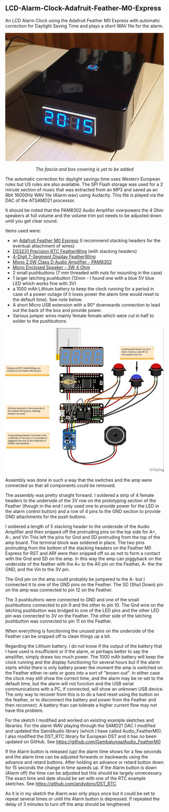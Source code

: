 ## LCD-Alarm-Clock-Adafruit-Feather-M0-Express
An LCD Alarm Clock using the Adafruit Feather M0 Express with automatic correction for Daylight Saving Time and plays a short WAV file for the alarm.

<p align="center">
  <img src="https://raw.githubusercontent.com/Gambalunga/LCD-Alarm-Clock-Adafruit-Feather-M0-Express/master/Images/TickTock.jpg">
</p>
<p align="center"><em>The fascia and box covering is yet to be added</em></p>

The automatic correction for daylight savings time uses Western European rules but US rules are also available.
The SPI Flash storage was used for a 2 minute section of music that was extracted from an MP3 and saved as an 8bit 16000Hz WAV file (Alarm.wav) using Audacity. This file is played via the DAC of the ATSAMD21 processor. 

It should be noted that the PAM8302 Audio Amplifier overpowers the 4 Ohm speakers at full volume and the volume trim pot needs to be adjusted down until you get clear sound.

Items used were:
* an [Adafruit Feather M0 Express](https://www.adafruit.com/product/3403) (I recommend stacking headers for the eventual attachment of wires)
* [DS3231 Precision RTC FeatherWing](https://www.adafruit.com/product/3028) (with stacking headers)
* [4-Digit 7-Segment Display FeatherWing](https://www.adafruit.com/product/3106)
* [Mono 2.5W Class D Audio Amplifier - PAM8302](https://www.adafruit.com/product/2130)
* [Mono Enclosed Speaker - 3W 4 Ohm](https://www.adafruit.com/product/4445)
* 2 small pushbuttons (7 mm threaded with nuts for mounting in the case)
* 1 larger latching pushbutton (12mm - I found one with a blue 5V blue LED which works fine with 3V)
* a 1000 mAh Lithium battery to keep the clock running for a period in case of a power outage (if it loses power the alarm time would reset to the default time). See note below.
* A short Micro USB extension with a 90° downwards connection to lead out the back of the box and provide power.
* Various jumper wires mainly female female which were cut in half to solder to the pushbuttons.

![image](https://raw.githubusercontent.com/Gambalunga/LCD-Alarm-Clock-Adafruit-Feather-M0-Express/master/Images/TickTock%20LCD.jpg)

Assembly was done in such a way that the switches and the amp were connected so that all components could be removed.

The assembly was pretty straight forward. I soldered a strip of 4 female headers to the underside of the 3V row on the prototyping section of the Feather (though in the end I only used one to provide power for the LED in the alarm control button) and a row of 4 pins to the GND section to provide GND attachments for the push buttons.

I soldered a length of 5 stacking header to the underside of the  Audio Amplifier and then snipped off the protruding pins on the top side for  A+, A-, and Vin This left the pins for Gnd and SD protruding from the top of the amp board.  The terminal block was soldered in place. The two pins protruding from the bottom of the stacking headers on the Feather M0 Express for RST and ARf were then snipped off so as not to form a contact with the Gnd and SD on the amp. In this way the amp can piggyback on the underside of the feather with the A+ to the A0 pin on the Feather, A- the the GND, and the Vin to the 3V pin.

The Gnd pin on the amp could probably be jumpered to the A- but I connected it to one of the GND pins on the Feather. The SD (Shut Down) pin on the amp was connected to pin 12 on the Feather.

The 3 pushbuttons were connected to GND and one of the small pushbuttons connected to pin 9 and the other to pin 10. The Gnd wire on the latching pushbutton was bridged to one of the LED pins and the other LED pin was connected to 3V on the Feather. The other side of the latching pushbutton was connected to pin 11 on the Feather.

When everything is functioning the unused pins on the underside of the Feather can be snipped off to clean things up a bit.

Regarding the Lithium battery. I do not know if the output of the battery that I have used is insufficient or if the alarm, or perhaps better to say the amplifier, simply draws too much power. The 1000 mAh battery will keep the clock running and the display functioning for several hours but if the alarm starts whilst there is only battery power the moment the amp is switched on the Feather either re-sets or goes into a sort of "brown-out". In either case the clock may still show the correct time, and the alarm may be re-set to the default time, but the alarm will not function and the USB serial communications with a PC, if connected, will show an unknown USB device. The only way to recover from this is to do a hard reset using the button on the feather, or to disconnect the battery and power from the Feather and then reconnect. A battery than can tolerate a higher current flow may not have this problem.

For the sketch I modified and worked on existing example sketches and libraries. For the alarm WAV playing through the SAMD21 DAC I modified and updated the SamdAudio library (which I have called Audio_FeatherM0). I also modified the DST_RTC library for European DST and it has no been updated on GitHub. See https://github.com/Gambalunga/Audio_FeatherM0

If the Alarm button is released (up) the alarm time shows for a few seconds and the alarm time can be adjusted forwards or backwards using the advance and retard buttons. After holding an advance or retard button down for 15 seconds the change in time speeds up. If the Alarm button is down (Alarm off) the time can be adjusted but this should be largely unnecessary. The exact time and date should be set with one of the RTC example sketches. See https://github.com/andydoro/DST_RTC

As it is in my sketch the Alarm.wav only plays once but it could be set to repeat several times or until the Alarm button is depressed. If repeated the delay of 3 minutes to turn off the amp should be lengthened.
